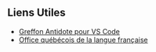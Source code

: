 ## Liens Utiles

* [Greffon Antidote pour VS Code ](https://marketplace.visualstudio.com/items?itemName=Druideinformatique.antidote)
* [Office québécois de la langue française](https://gdt.oqlf.gouv.qc.ca/)